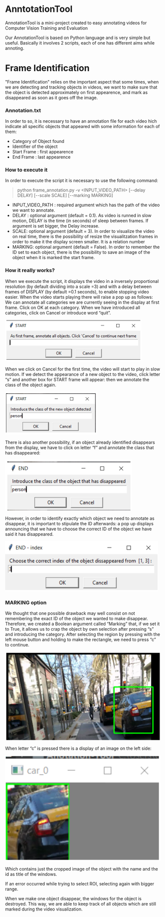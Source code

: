 # AnntotationTool
AnnotationTool is a mini-project created to easy annotating videos for Computer Vision Training and Evaluation

Our AnnotationTool is based on Python language and is very simple but useful. Basically it involves 2 scripts, each of one has different aims while annoting.

 # Frame Identification
 "Frame Identification" relies on the important aspect that some times, when we are detecting and tracking objects in videos, we want to make sure that the object is detected approximately on first appearence, and mark as disappeared as soon as it goes off the image.
 
 ### Annotation.txt
 In order to so, it is necessary to have an annotation file for each video hich indicate all specific objects that appeared with some information for each of them:
 
  - Category of Object found
  - Identifier of the object
  - Start Frame : first appearence
  - End Frame : last appearence
  
  ### How to execute it
  In order to execute the script it is necessary to use the following command:
  > python frame_annotation.py -v <INPUT_VIDEO_PATH> [--delay DELAY] [--scale SCALE] [--marking MARKING]
  
  - INPUT_VIDEO_PATH : required argument which has the path of the video we want to annotate.
  - DELAY : optional argument (default = 0.1). As video is runned in slow motion, DELAY is the time (in seconds) of sleep between frames. If argument is set bigger, the Delay increase.
  - SCALE: optional argument (default = 3). In order to visualize the video on real time, there is the possibility of resize the visualitzation frames in order to make it the display screen smaller. It is a relation number
  - MARKING: optional argument (default = False). In order to remember the ID set to each object, there is the possibility to save an image of the object when it is marked the start frame.
  
  ### How it really works?
When we execute the script, it displays the video in a inversely proportional resolution (by default dividing into a scale =3) and with a delay between frames of DISPLAY (by default =0.1 seconds), to enable stopping video easier.
When the video starts playing there will raise a pop up as follows:
We can annotate all categories we are currently seeing in the display at first frame. Click on OK at each category.
When we have introduced all categories, click on Cancel or introduce word “quit”.

![First Start](imgs/FirstStart.PNG)

When we click on Cancel for the first time, the video will start to play in slow motion. If we detect the appearance of a new object to the video, click letter “s” and another box for START frame will appear: then we annotate the class of the object again.


![Start](imgs/Start.PNG)

There is also another possibility, if an object already identified disappears from the display, we have to click on letter “f” and annotate the class that has disappeared:


![End](imgs/End.PNG)

However, in order to identify exactly which object we need to annotate as disappear, it is important to stipulate the ID afterwards: a pop up displays announcing that we have to choose the correct ID of the object we have said it has disappeared.


![End Identfication](imgs/End_index.PNG)


### MARKING option
We thought that one possible drawback may well consist on not remembering the exact ID of the object we wanted to make disappear. Therefore, we created a Boolean argument called “Marking” that, if we set it to True, it allows us to crap the object by own selection after pressing “s” and introducing the category. After selecting the region by pressing with the left mouse button and holding to make the rectangle, we need to press “c” to continue.

![Bounding Box Selection](imgs/capturing.PNG)

When letter “c” is pressed there is a display of an image on the left side:

![Bounding Box Selection](imgs/capturing_cell.PNG)

Which contains just the cropped image of the object with the name and the id as title of the windows.

If an error occurred while trying to select ROI, selecting again with bigger range.

When we make one object disappear, the windows for the object is destroyed.
This way, we are able to keep track of all objects which are still marked during the video visualization.



  
